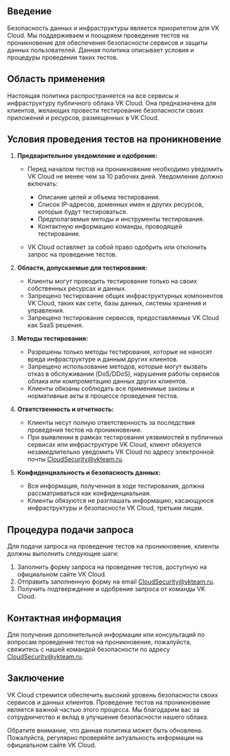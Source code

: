 ## Введение

Безопасность данных и инфраструктуры является приоритетом для VK Cloud. Мы поддерживаем и поощряем проведение тестов на
проникновение для обеспечения безопасности сервисов и защиты данных пользователей. Данная политика описывает условия и процедуры
проведения таких тестов.

## Область применения

Настоящая политика распространяется на все сервисы и инфраструктуру публичного облака VK Cloud. Она предназначена для клиентов,
желающих провести тестирование безопасности своих приложений и ресурсов, размещенных в VK Cloud.

## Условия проведения тестов на проникновение

1. **Предварительное уведомление и одобрение:**

    * Перед началом тестов на проникновение необходимо уведомить VK Cloud не менее чем за 10 рабочих дней. Уведомление должно включать:

        * Описание целей и объема тестирования.
        * Список IP-адресов, доменных имен и других ресурсов, которые будут тестироваться.
        * Предполагаемые методы и инструменты тестирования.
        * Контактную информацию команды, проводящей тестирование.

    * VK Cloud оставляет за собой право одобрить или отклонить запрос на проведение тестов.

1. **Области, допускаемые для тестирования:**

    * Клиенты могут проводить тестирование только на своих собственных ресурсах и данных.
    * Запрещено тестирование общих инфраструктурных компонентов VK Cloud, таких как сети, базы данных, системы хранения и управления.
    * Запрещено тестирование сервисов, предоставляемых VK Cloud как SaaS решения.

1. **Методы тестирования:**

    * Разрешены только методы тестирования, которые не наносят вреда инфраструктуре и данным других клиентов.
    * Запрещено использование методов, которые могут вызвать отказ в обслуживании (DoS/DDoS), нарушения работы сервисов облака или компрометацию данных других клиентов.
    * Клиенты обязаны соблюдать все применимые законы и нормативные акты в процессе проведения тестов.

1. **Ответственность и отчетность:**

    * Клиенты несут полную ответственность за последствия проведения тестов на проникновение.
    * При выявлении в рамках тестирования уязвимостей в публичных сервисах или инфраструктуре VK Cloud, клиент обязуется незамедлительно уведомить VK Cloud по адресу электронной почты [CloudSecurity@vkteam.ru](mailto:CloudSecurity@vkteam.ru).

1. **Конфиденциальность и безопасность данных:**

    * Вся информация, полученная в ходе тестирования, должна рассматриваться как конфиденциальная.
    * Клиенты обязуются не разглашать информацию, касающуюся инфраструктуры и безопасности VK Cloud, третьим лицам.

## Процедура подачи запроса

Для подачи запроса на проведение тестов на проникновение, клиенты должны выполнить следующие шаги:

1. Заполнить форму запроса на проведение тестов, доступную на официальном сайте VK Cloud.
1. Отправить заполненную форму на email [CloudSecurity@vkteam.ru](mailto:CloudSecurity@vkteam.ru).
1. Получить подтверждение и одобрение запроса от команды VK Cloud.

## Контактная информация

Для получения дополнительной информации или консультаций по вопросам проведения тестов на проникновение, пожалуйста, свяжитесь с
нашей командой безопасности по адресу [CloudSecurity@vkteam.ru](mailto:CloudSecurity@vkteam.ru).

## Заключение

VK Cloud стремится обеспечить высокий уровень безопасности своих сервисов и данных клиентов. Проведение тестов на проникновение
является важной частью этого процесса. Мы благодарим вас за сотрудничество и вклад в улучшение безопасности нашего облака.

Обратите внимание, что данная политика может быть обновлена. Пожалуйста, регулярно проверяйте актуальность информации на
официальном сайте VK Cloud.
